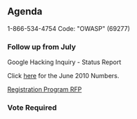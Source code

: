 ## Agenda

1-866-534-4754 Code: "OWASP" (69277)

### Follow up from July

Google Hacking Inquiry - Status Report

Click [here](http://www.owasp.org/index.php/File:June_2010_Numbers.xlsx)
for the June 2010 Numbers.

[Registration Program RFP](Registration_Program_RFP "wikilink")

### Vote Required